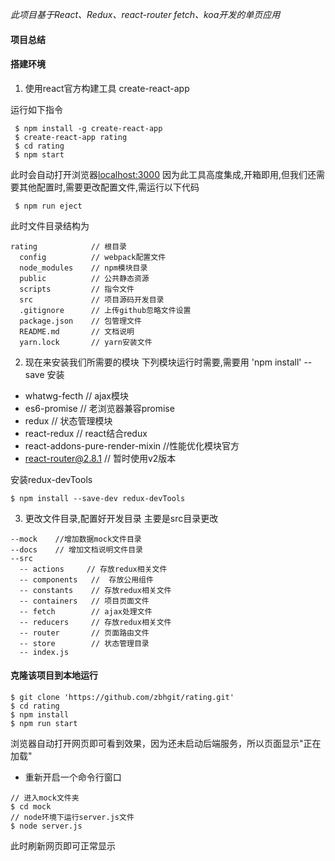 
*此项目基于React、Redux、react-router
fetch、koa开发的单页应用*

#### 项目总结




#### 搭建环境
1. 使用react官方构建工具 create-react-app

运行如下指令
```
 $ npm install -g create-react-app
 $ create-react-app rating
 $ cd rating
 $ npm start
```
此时会自动打开浏览器[localhost:3000](localhost:3000)
因为此工具高度集成,开箱即用,但我们还需要其他配置时,需要更改配置文件,需运行以下代码
```
 $ npm run eject
```
此时文件目录结构为

```
rating            // 根目录
  config          // webpack配置文件
  node_modules    // npm模块目录
  public          // 公共静态资源
  scripts         // 指令文件
  src             // 项目源码开发目录
  .gitignore      // 上传github忽略文件设置
  package.json    // 包管理文件
  README.md       // 文档说明
  yarn.lock       // yarn安装文件

```

2. 现在来安装我们所需要的模块 
  下列模块运行时需要,需要用 'npm install' --save  安装
  * whatwg-fecth      // ajax模块
  * es6-promise       //  老浏览器兼容promise
  * redux             //  状态管理模块
  * react-redux       //  react结合redux
  * react-addons-pure-render-mixin   //性能优化模块官方
  * react-router@2.8.1   // 暂时使用v2版本
  
安装redux-devTools

```
$ npm install --save-dev redux-devTools
``` 

3. 更改文件目录,配置好开发目录 
主要是src目录更改

```
--mock    //增加数据mock文件目录
--docs    // 增加文档说明文件目录 
--src
  -- actions     // 存放redux相关文件
  -- components   //  存放公用组件
  -- constants    // 存放redux相关文件
  -- containers   // 项目页面文件
  -- fetch        // ajax处理文件
  -- reducers     // 存放redux相关文件
  -- router       // 页面路由文件
  -- store        // 状态管理目录
  -- index.js

```
#### 克隆该项目到本地运行


```
$ git clone 'https://github.com/zbhgit/rating.git'
$ cd rating
$ npm install
$ npm run start
```
浏览器自动打开网页即可看到效果，因为还未启动后端服务，所以页面显示"正在加载"
* 重新开启一个命令行窗口

```
// 进入mock文件夹
$ cd mock
// node环境下运行server.js文件
$ node server.js
```
此时刷新网页即可正常显示


